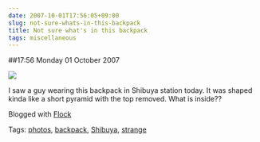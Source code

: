 ```yaml
---
date: 2007-10-01T17:56:05+09:00
slug: not-sure-whats-in-this-backpack
title: Not sure what's in this backpack
tags: miscellaneous
---
```


##17:56 Monday 01 October 2007

![](http://farm2.static.flickr.com/1313/1465765590_9addedbf04.jpg?v=0)

I saw a guy wearing this backpack in Shibuya station today. It was shaped kinda like a short pyramid with the top removed. What is inside??

Blogged with [Flock](http://www.flock.com/blogged-with-flock)

Tags: [photos](http://technorati.com/tag/photos), [backpack](http://technorati.com/tag/backpack), [ Shibuya](http://technorati.com/tag/%20Shibuya), [ strange](http://technorati.com/tag/%20strange)
